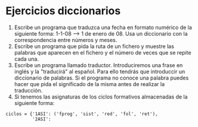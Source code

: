 # Ejercicios diccionarios #

  1. Escribe un programa que traduzca una fecha en formato numérico de la siguiente forma: 1-1-08 --> 1 de enero de 08. Usa un diccionario con la correspondencia entre números y meses.
  1. Escribe un programa que pida la ruta de un fichero y muestre las palabras que aparecen en el fichero y el número de veces que se repite cada una.
  1. Escribe un programa llamado traductor. Introduciremos una frase en inglés y la "traducirá" al español. Para ello tendrás que introduccir un diccionario de palabras. Si el programa no conoce una palabra puedes hacer que pida el significado de la misma antes de realizar la traducción.
  1. Si tenemos las asignaturas de los ciclos formativos almacenadas de la siguiente forma:
```
ciclos = {'1ASI': ('fprog', 'sist', 'red', 'fol', 'ret'),
          '2ASI': 


```